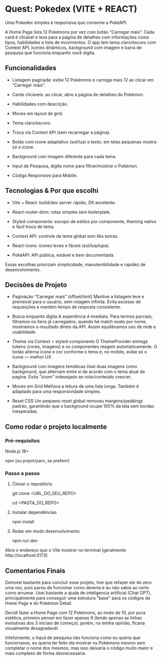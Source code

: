 # Quest: Pokedex (VITE + REACT)

Uma Pokedex simples e responsiva que consome a PokéAPI.

A Home Page lista 12 Pokémons por vez com botão “Carregar mais”. Cada card é clicável e leva para a página de detalhes com informações como tipos, habilidades e lista de movimentos.
O app tem tema claro/escuro com Context API, ícones dinâmicos, background com imagem e barra de pesquisa que funciona enquanto você digita.

## Funcionalidades

- Listagem paginada: exibe 12 Pokémons e carrega mais 12 ao clicar em “Carregar mais”.

- Cards clicáveis: ao clicar, abre a página de detalhes do Pokémon.

- Habilidades com descrição.

- Moves em layout de grid.

- Tema claro/escuro:

- Troca via Context API (sem recarregar a página).

- Botão com ícone adaptativo (sol/lua) e texto; em telas pequenas mostra só o ícone.

- Background com imagem diferente para cada tema.

- Input de Pesquisa, digite nome para filtrar/mostrar o Pokémon.

- Código Responsivo para Mobile.

## Tecnologias & Por que escolhi

- Vite + React: build/dev server rápido, DX excelente.

- React-router-dom: rotas simples sem boilerplate.

- Styled-components: escopo de estilos por componente, theming nativo e fácil troca de tema.

- Context API: controle de tema global sem libs extras.

- React-icons: ícones leves e fáceis (sol/lua/lupa).

- PokéAPI: API pública, estável e bem documentada.

Essas escolhas priorizam simplicidade, manutenibilidade e rapidez de desenvolvimento.

## Decisões de Projeto

- Paginação “Carregar mais” (offset/limit)
  Mantive a listagem leve e previsível para o usuário, sem rolagem infinita. Evita excesso de requisições e mantém tempo de resposta consistente.

- Busca enquanto digita
  A experiência é imediata. Para termos parciais, filtramos os itens já carregados; quando há match exato por nome, mostramos o resultado direto da API. Assim equilibramos uso de rede e usabilidade.

- Theme via Context + styled-components
  O ThemeProvider entrega tokens (cores, imagens) e os componentes reagem automaticamente. O botão alterna ícone e cor conforme o tema e, no mobile, exibe só o ícone — melhor UX.

- Background com imagens temáticas
  Usei duas imagens como background, que alternam entre si de acordo com o tema atual da pagina. Evita “zoom” indesejado ao rolar/conteúdo crescer.

- Moves em Grid
  Melhora a leitura de uma lista longa. Também é adaptado para uma responsividade simples.

- Reset CSS
  Um pequeno reset global removeu margens/paddings padrão, garantindo que o background ocupe 100% da tela sem bordas inesperadas.

## Como rodar o projeto localmente

### Pré-requisitos

Node.js 18+

npm (ou pnpm/yarn, se preferir)

### Passo a passo

1.  Clonar o repositório
    
    git clone <URL_DO_SEU_REPO>

    cd <PASTA_DO_REPO>
2.  Instalar dependências
    
    npm install

3.  Rodar em modo desenvolvimento
    
    npm run dev

Abra o endereço que o Vite mostrar no terminal (geralmente http://localhost:5173).

## Comentarios Finais

Demorei bastante para concluir esse projeto, tive que refazer ele do zero uma vez, pois parou de funcionar como deveria e eu não sabia ao certo como arrumar.
Usei bastante a ajuda de inteligencia artificial (Chat GPT), principalmente para conseguir uma estrutura "base" para os códigos da Home Page e do Pokémon Detail.

Decidi fazer a Home Page com 12 Pokémons, ao invés de 10, por pura estética, primeiro pensei em fazer apenas 9 (tendo apenas as linhas evolutivas dos 3 iniciais de começo), porém, na minha opinião, ficaria visualmente desagradavél.

Infelizmente, o Input de pesquisa não funciona como eu queria que funcionasse, eu queria ter feito ela mostrar os Pokémons mesmo sem completar o nome dos mesmos, mas isso deixaria o código muito maior e mais complexo de forma desnecessaria.